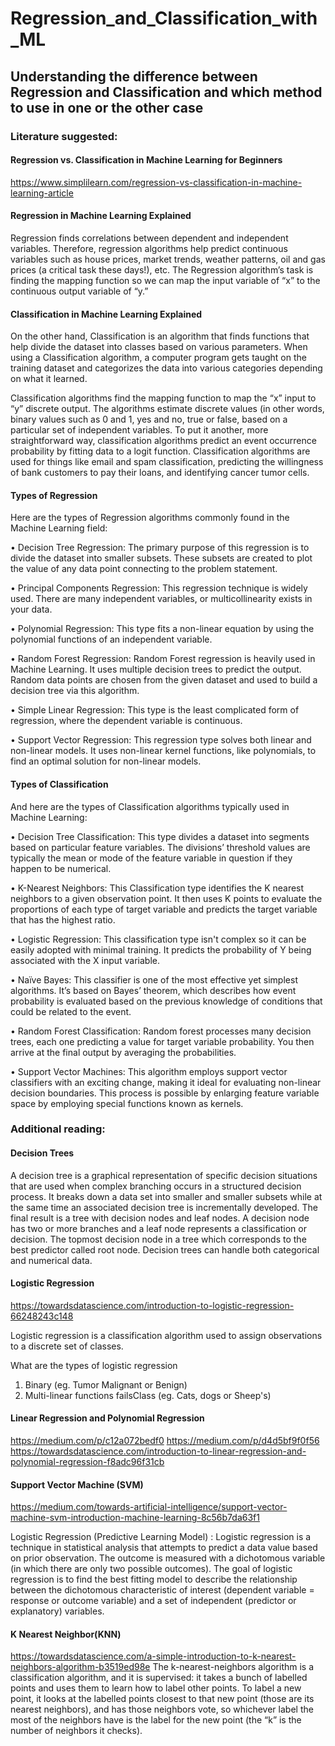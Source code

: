 # Regression_and_Classification_with_ML
## Understanding the difference between Regression and Classification and which method to use in one or the other case

### Literature suggested:
#### Regression vs. Classification in Machine Learning for Beginners
https://www.simplilearn.com/regression-vs-classification-in-machine-learning-article

#### Regression in Machine Learning Explained

Regression finds correlations between dependent and independent variables. Therefore, regression algorithms help predict continuous variables such as house prices, market trends, weather patterns, oil and gas prices (a critical task these days!), etc.
The Regression algorithm’s task is finding the mapping function so we can map the input variable of “x” to the continuous output variable of “y.”

#### Classification in Machine Learning Explained

On the other hand, Classification is an algorithm that finds functions that help divide the dataset into classes based on various parameters. When using a 
Classification algorithm, a computer program gets taught on the training dataset and categorizes the data into various categories depending on what it learned.

Classification algorithms find the mapping function to map the “x” input to “y” discrete output. The algorithms estimate discrete values (in other words, binary values such as 0 and 1, yes and no, true or false, based on a particular set of independent variables. To put it another, more straightforward way, classification algorithms predict an event occurrence probability by fitting data to a logit function.
Classification algorithms are used for things like email and spam classification, predicting the willingness of bank customers to pay their loans, and identifying cancer tumor cells.

#### Types of Regression

Here are the types of Regression algorithms commonly found in the Machine Learning field:

•	Decision Tree Regression: The primary purpose of this regression is to divide the dataset into smaller subsets. These subsets are created to plot the value of any data point connecting to the problem statement.

•	Principal Components Regression: This regression technique is widely used. There are many independent variables, or multicollinearity exists in your data.

•	Polynomial Regression: This type fits a non-linear equation by using the polynomial functions of an independent variable.

•	Random Forest Regression: Random Forest regression is heavily used in Machine Learning. It uses multiple decision trees to predict the output. Random data points are chosen from the given dataset and used to build a decision tree via this algorithm.

•	Simple Linear Regression: This type is the least complicated form of regression, where the dependent variable is continuous.

•	Support Vector Regression: This regression type solves both linear and non-linear models. It uses non-linear kernel functions, like polynomials, to find an optimal solution for non-linear models.

#### Types of Classification

And here are the types of Classification algorithms typically used in Machine Learning:

•	Decision Tree Classification: This type divides a dataset into segments based on particular feature variables. The divisions’ threshold values are typically the mean or mode of the feature variable in question if they happen to be numerical.

•	K-Nearest Neighbors: This Classification type identifies the K nearest neighbors to a given observation point. It then uses K points to evaluate the proportions of each type of target variable and predicts the target variable that has the highest ratio.

•	Logistic Regression: This classification type isn't complex so it can be easily adopted with minimal training. It predicts the probability of Y being associated with the X input variable.

•	Naïve Bayes: This classifier is one of the most effective yet simplest algorithms. It’s based on Bayes’ theorem, which describes how event probability is evaluated based on the previous knowledge of conditions that could be related to the event.

•	Random Forest Classification: Random forest processes many decision trees, each one predicting a value for target variable probability. You then arrive at the final output by averaging the probabilities. 

•	Support Vector Machines: This algorithm employs support vector classifiers with an exciting change, making it ideal for evaluating non-linear decision boundaries. This process is possible by enlarging feature variable space by employing special functions known as kernels.






### Additional reading:
#### Decision Trees

A decision tree is a graphical representation of specific decision situations that are used when complex branching occurs in a structured decision process. It breaks down a data set into smaller and smaller subsets while at the same time an associated decision tree is incrementally developed. The final result is a tree with decision nodes and leaf nodes. A decision node has two or more branches and a leaf node represents a classification or decision. The topmost decision node in a tree which corresponds to the best predictor called root node. Decision trees can handle both categorical and numerical data.

#### Logistic Regression

https://towardsdatascience.com/introduction-to-logistic-regression-66248243c148

Logistic regression is a classification algorithm used to assign observations to a discrete set of classes.

What are the types of logistic regression
1.	Binary (eg. Tumor Malignant or Benign)
2.	Multi-linear functions failsClass (eg. Cats, dogs or Sheep's)

#### Linear Regression and Polynomial Regression

https://medium.com/p/c12a072bedf0
https://medium.com/p/d4d5bf9f0f56
https://towardsdatascience.com/introduction-to-linear-regression-and-polynomial-regression-f8adc96f31cb

#### Support Vector Machine (SVM)

https://medium.com/towards-artificial-intelligence/support-vector-machine-svm-introduction-machine-learning-8c56b7da63f1

Logistic Regression (Predictive Learning Model) :
Logistic regression is a technique in statistical analysis that attempts to predict a data value based on prior observation. The outcome is measured with a dichotomous variable (in which there are only two possible outcomes). The goal of logistic regression is to find the best fitting model to describe the relationship between the dichotomous characteristic of interest (dependent variable = response or outcome variable) and a set of independent (predictor or explanatory) variables.

#### K Nearest Neighbor(KNN)

https://towardsdatascience.com/a-simple-introduction-to-k-nearest-neighbors-algorithm-b3519ed98e
The k-nearest-neighbors algorithm is a classification algorithm, and it is supervised: it takes a bunch of labelled points and uses them to learn how to label other points. To label a new point, it looks at the labelled points closest to that new point (those are its nearest neighbors), and has those neighbors vote, so whichever label the most of the neighbors have is the label for the new point (the “k” is the number of neighbors it checks).
